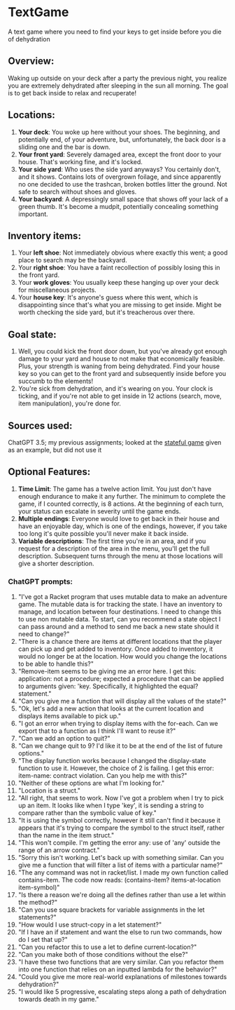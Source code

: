 # TextGame
A text game where you need to find your keys to get inside before you die of dehydration

## Overview:
Waking up outside on your deck after a party the previous night, you realize you are extremely dehydrated after sleeping in the sun all morning. The goal is to get back inside to relax and recuperate! 

## Locations:
1. **Your deck**: You woke up here without your shoes. The beginning, and potentially end, of your adventure, but, unfortunately, the back door is a sliding one and the bar is down.
2. **Your front yard**: Severely damaged area, except the front door to your house. That's working fine, and it's locked.
3. **Your side yard**: Who uses the side yard anyways? You certainly don't, and it shows. Contains lots of overgrown foilage, and since apparently no one decided to use the trashcan, broken bottles litter the ground. Not safe to search without shoes and gloves.
4. **Your backyard**: A depressingly small space that shows off your lack of a green thumb. It's become a mudpit, potentially concealing something important.
## Inventory items:
1. Your **left shoe**: Not immediately obvious where exactly this went; a good place to search may be the backyard.
2. Your **right shoe**: You have a faint recollection of possibly losing this in the front yard.
3. Your **work gloves**: You usually keep these hanging up over your deck for miscellaneous projects.
4. Your **house key**: It's anyone's guess where this went, which is disappointing since that's what you are missing to get inside. Might be worth checking the side yard, but it's treacherous over there.
## Goal state:
1. Well, you could kick the front door down, but you've already got enough damage to your yard and house to not make that economically feasible. Plus, your strength is waning from being dehydrated. Find your house key so you can get to the front yard and subsequently inside before you succumb to the elements!
2. You're sick from dehydration, and it's wearing on you. Your clock is ticking, and if you're not able to get inside in 12 actions (search, move, item manipulation), you're done for.
## Sources used:
ChatGPT 3.5; my previous assignments; looked at the [stateful game](https://queue.acm.org/detail.cfm?id=2068896) given as an example, but did not use it
## Optional Features:
1. **Time Limit**: The game has a twelve action limit. You just don't have enough endurance to make it any further. The minimum to complete the game, if I counted correctly, is 8 actions. At the beginning of each turn, your status can escalate in severity until the game ends.
2. **Multiple endings**: Everyone would love to get back in their house and have an enjoyable day, which is one of the endings, however, if you take too long it's quite possible you'll never make it back inside.
3. **Variable descriptions**: The first time you're in an area, and if you request for a description of the area in the menu, you'll get the full description. Subsequent turns through the menu at those locations will give a shorter description.

### ChatGPT prompts:
1. "I've got a Racket program that uses mutable data to make an adventure game. The mutable data is for tracking the state. I have an inventory to manage, and location between four destinations. I need to change this to use non mutable data. To start, can you recommend a state object I can pass around and a method to send me back a new state should it need to change?"
2. "There is a chance there are items at different locations that the player can pick up and get added to inventory. Once added to inventory, it would no longer be at the location. How would you change the locations to be able to handle this?"
3. "Remove-item seems to be giving me an error here. I get this: application: not a procedure; expected a procedure that can be applied to arguments given: 'key. Specifically, it highlighted the equal? statement."
4. "Can you give me a function that will display all the values of the state?"
5. "Ok, let's add a new action that looks at the current location and displays items available to pick up."
6. "I got an error when trying to display items with the for-each. Can we export that to a function as I think I'll want to reuse it?"
7. "Can we add an option to quit?"
8. "Can we change quit to 9? I'd like it to be at the end of the list of future options."
9. "The display function works because I changed the display-state function to use it. However, the choice of 2 is failing. I get this error: item-name: contract violation. Can you help me with this?"
10. "Neither of these options are what I'm looking for."
11. "Location is a struct."
12. "All right, that seems to work. Now I've got a problem when I try to pick up an item. It looks like when I type 'key', it is sending a string to compare rather than the symbolic value of key."
13. "It is using the symbol correctly, however it still can't find it because it appears that it's trying to compare the symbol to the struct itself, rather than the name in the item struct."
14. "This won't compile. I'm getting the error any: use of 'any' outside the range of an arrow contract."
15. "Sorry this isn't working. Let's back up with something similar. Can you give me a function that will filter a list of items with a particular name?"
16. "The any command was not in racket/list. I made my own function called contains-item. The code now reads: (contains-item? items-at-location item-symbol)"
17. "Is there a reason we're doing all the defines rather than use a let within the method?"
18. "Can you use square brackets for variable assignments in the let statements?"
19. "How would I use struct-copy in a let statement?"
20. "If I have an if statement and want the else to run two commands, how do I set that up?"
21. "Can you refactor this to use a let to define current-location?"
22. "Can you make both of those conditions without the else?"
23. "I have these two functions that are very similar. Can you refactor them into one function that relies on an inputted lambda for the behavior?"
24. "Could you give me more real-world explanations of milestones towards dehydration?"
25. "I would like 5 progressive, escalating steps along a path of dehydration towards death in my game."

